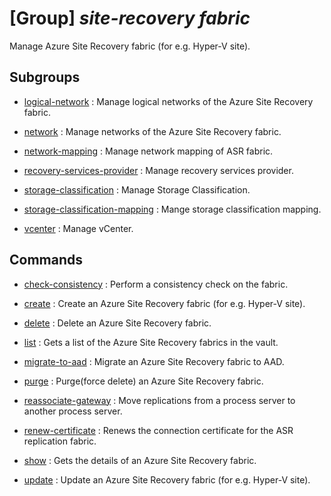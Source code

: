 # [Group] _site-recovery fabric_

Manage Azure Site Recovery fabric (for e.g. Hyper-V site).

## Subgroups

- [logical-network](/Commands/site-recovery/fabric/logical-network/readme.md)
: Manage logical networks of the Azure Site Recovery fabric.

- [network](/Commands/site-recovery/fabric/network/readme.md)
: Manage networks of the Azure Site Recovery fabric.

- [network-mapping](/Commands/site-recovery/fabric/network-mapping/readme.md)
: Manage network mapping of ASR fabric.

- [recovery-services-provider](/Commands/site-recovery/fabric/recovery-services-provider/readme.md)
: Manage recovery services provider.

- [storage-classification](/Commands/site-recovery/fabric/storage-classification/readme.md)
: Manage Storage Classification.

- [storage-classification-mapping](/Commands/site-recovery/fabric/storage-classification-mapping/readme.md)
: Mange storage classification mapping.

- [vcenter](/Commands/site-recovery/fabric/vcenter/readme.md)
: Manage vCenter.

## Commands

- [check-consistency](/Commands/site-recovery/fabric/_check-consistency.md)
: Perform a consistency check on the fabric.

- [create](/Commands/site-recovery/fabric/_create.md)
: Create an Azure Site Recovery fabric (for e.g. Hyper-V site).

- [delete](/Commands/site-recovery/fabric/_delete.md)
: Delete an Azure Site Recovery fabric.

- [list](/Commands/site-recovery/fabric/_list.md)
: Gets a list of the Azure Site Recovery fabrics in the vault.

- [migrate-to-aad](/Commands/site-recovery/fabric/_migrate-to-aad.md)
: Migrate an Azure Site Recovery fabric to AAD.

- [purge](/Commands/site-recovery/fabric/_purge.md)
: Purge(force delete) an Azure Site Recovery fabric.

- [reassociate-gateway](/Commands/site-recovery/fabric/_reassociate-gateway.md)
: Move replications from a process server to another process server.

- [renew-certificate](/Commands/site-recovery/fabric/_renew-certificate.md)
: Renews the connection certificate for the ASR replication fabric.

- [show](/Commands/site-recovery/fabric/_show.md)
: Gets the details of an Azure Site Recovery fabric.

- [update](/Commands/site-recovery/fabric/_update.md)
: Update an Azure Site Recovery fabric (for e.g. Hyper-V site).
